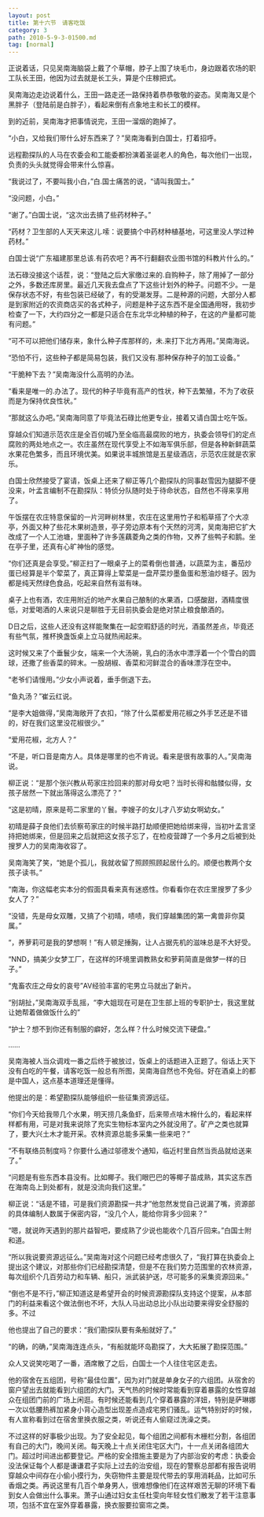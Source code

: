 ```yaml
---
layout: post
title: 第十六节　请客吃饭
category: 3
path: 2010-5-9-3-01500.md
tag: [normal]
---
```


正说着话，只见吴南海脑袋上戴了个草帽，脖子上围了块毛巾，身边跟着农场的职工队长王田，他因为过去就是长工头，算是个庄稼把式。

吴南海边走边说着什么，王田一路走还一路保持着恭恭敬敬的姿态。吴南海又是个黑胖子（登陆前是白胖子），看起来倒有点象地主和长工的模样。

到的近前，吴南海才把事情说完，王田一溜烟的跑掉了。

“小白，又给我们带什么好东西来了？”吴南海看到白国士，打着招呼。

远程勘探队的人马在农委会和工能委都扮演着圣诞老人的角色，每次他们一出现，负责的头头就觉得会带来什么惊喜。

“我说过了，不要叫我小白，”白.国士痛苦的说，“请叫我国士。”

“没问题，小白。”

“谢了。”白国士说，“这次出去搞了些药材种子。”

“药材？卫生部的人天天来这儿.嗦：说要搞个中药材种植基地，可这里没人学过种药材。”

白国士说“广东福建那里总该.有药农吧？再不行翻翻农业图书馆的科教片什么的。”

法石碌没接这个话茬，说：“登陆之后大家缴过来的.自购种子，除了用掉了一部分之外，多数还库房里。最近几天我去盘点了下这些计划外的种子。问题不少。一是保存状态不好，有些包装已经破了，有的受潮发芽。二是种源的问题，大部分人都是到家附近的农资商店买的各式种子，问题是种子这东西不是全国通用呀，我初步检查了一下，大约四分之一都是只适合在东北华北种植的种子，在这的产量都可能有问题。”

“可不可以把他们储存来，象什么种子库那样的，未.来打下北方再用。”吴南海说。

“恐怕不行，这些种子都是简易包装，我们又没有.那种保存种子的加工设备。”

“干脆种下去？”吴南海没什么高明的办法。

“看来是唯一的.办法了。现代的种子毕竟有高产的性状，种下去繁殖，不为了收获而是为保持优良性状。”

“那就这么办吧。”吴南海同意了毕竟法石碌比他更专业，接着又请白国士吃午饭。

穿越众们知道示范农庄是全百仞城乃至全临高最腐败的地方，执委会领导们的定点腐败的两处地点之一。农庄虽然在现代享受上不如海军俱乐部，但是各种新鲜蔬菜水果花色繁多，而且环境优美。如果说丰城旅馆是五星级酒店，示范农庄就是农家乐。

白国士欣然接受了宴请，饭桌上还来了柳正等几个勘探队的同事赵雪因为腿脚不便没来，叶孟言编制不在勘探队：特侦分队随时处于待命状态，自然也不得来享用了。

午饭摆在农庄特意保留的一片河畔树林里，农庄在这里用竹子和稻草搭了个大凉亭，外面又种了些花木果树造景，亭子旁边原本有个天然的河湾，吴南海把它扩大改成了一个人工池塘，里面种了许多莲藕菱角之类的作物，又养了些鸭子和鹅。坐在亭子里，还真有心旷神怡的感觉。

“你们还真是会享受。”柳正扫了一眼桌子上的菜肴倒也普通，以蔬菜为主，番茄炒蛋已经算是半个荤菜了，真正算得上荤菜是一盘芹菜炒墨鱼蛋和葱油炒蛏子。因为都是纯天然绿色食品，吃起来自然有滋有味。

桌子上也有酒，农庄用附近的地产水果自己酿制的水果酒，口感酸甜，酒精度很低，对爱喝酒的人来说只是聊胜于无目前执委会是绝对禁止粮食酿酒的。

D日之后，这些人还没有这样能聚集在一起空暇舒适的时光，酒虽然差点，毕竟还有些气氛，推杯换盏饭桌上立马就热闹起来。

这时候又来了个垂鬟少女，端来一个大汤碗，乳白的汤水中漂浮着一个个雪白的圆球，还撒了些香菜的碎末。一股胡椒、香菜和河鲜混合的香味漂浮在空中。

“老爷们请慢用。”少女小声说着，垂手倒退下去。

“鱼丸汤？”崔云红说。

“是李大姐做得，”吴南海敞开了衣扣，“除了什么菜都爱用花椒之外手艺还是不错的，好在我们这里没花椒很少。”

“爱用花椒，北方人？”

“不是，听口音是南方人。具体是哪里的也不肯说。看来是很有故事的人。”吴南海说。

柳正说：“是那个张兴教从苟家庄捡回来的那对母女吧？当时长得和骷髅似得，女孩子居然一下就出落得这么漂亮了？”

“这是初晴，原来是苟二家里的丫鬟。李嫂子的女儿才八岁幼女啊幼女。”

初晴是薛子良他们去侦察苟家庄的时候半路打劫顺便把她给绑来得，当初叶孟言坚持把她绑来，但是回来之后就把这女孩子忘了，在检疫营蹲了一个多月之后被到处搜罗人力的吴南海收容了。

吴南海笑了笑，“她是个孤儿，我就收留了照顾照顾起居什么的。顺便也教两个女孩子读书。”

“南海，你这幅老实本分的假面具看来真有迷惑性。你看看你在农庄里搜罗了多少女人了？”

“没错，先是母女双雕，又搞了个初晴，啧啧，我们穿越集团的第一禽兽非你莫属。”

“，养萝莉可是我的梦想啊！”有人顿足捶胸，让人占据先机的滋味总是不大好受。

“NND，搞美少女梦工厂，在这样的环境里调教熟女和萝莉简直是做梦一样的日子。”

“鬼畜农庄之母女的哀号”AV经验丰富的宅男立马就出了新片。

“别胡扯，”吴南海双手乱摇，“李大姐现在可是在卫生部上班的专职护士，我这里就让她帮着做做饭什么的”

“护士？想不到你还有制服的癖好，怎么样？什么时候交流下硬盘。”

……

吴南海被人当众调戏一番之后终于被放过，饭桌上的话题进入正题了。俗话上天下没有白吃的午餐，请客吃饭一般总有所图，吴南海自然也不免俗。好在酒桌上的都是中国人，这点基本道理还是懂得。

他提出的是：希望勘探队能够组织一些征集资源远征。

“你们今天给我带几个水果，明天捞几条鱼虾，后来带点啥木棉什么的，看起来样样都有用，可是对我来说除了充实生物标本室内之外就没用了。矿产之类也就算了，要大兴土木才能开采。农林资源总能多采集一些来吧？”

“不有联络员制度吗？你要什么通过邬德发个通知，临近村里自然当贡品就给送来了。”

“问题是有些东西本县没有。比如椰子。我们眼巴巴的等椰子苗成熟，其实这东西在海南岛上到处都有，就是没流向我们这里。”

柳正说：“话是不错，可是我们资源勘探一共才”他忽然发觉自己说漏了嘴，资源部的具体编制人数属于保密内容，“没几个人，能给你背多少回来？”

“嗯，就说昨天遇到的那片益智吧，要成熟了少说也能收个几百斤回来。”白国士附和道。

“所以我说要资源远征么。”吴南海对这个问题已经考虑很久了，“我打算在执委会上提出这个建议，对那些你们已经勘探清楚，但是不在我们势力范围里的农林资源，每次组织个几百劳动力和车辆、船只，派武装护送，尽可能多的采集资源回来。”

“倒也不是不行，”柳正知道这是希望开会的时候资源勘探队支持这个提案，从本部门的利益来看这个做法倒也不坏，大队人马出动总比小队出动要来得安全舒服的多。不过

他也提出了自己的要求：“我们勘探队要有条船就好了。”

“的确，的确，”吴南海连连点头，“有船就能环岛勘探了，大大拓展了勘探范围。”

众人又说笑吃喝了一番，酒席散了之后，白国士一个人往住宅区走去。

他的宿舍在五组团，号称“最佳位置”，因为对门就是单身女子的六组团。从宿舍的窗户望出去就能看到六组团的大门。天气热的时候时常能看到穿着暴露的女性穿越众在组团门前的广场上闲逛。有时候还能看到几个穿着暴露的洋妞，特别是萨琳娜一次以低腰热裤加紧身小背心造型出现差点造成宅男们骚乱。运气特别好的时候，有人宣称看到过在宿舍里换衣服之类，听说还有人偷窥过洗澡之类。

不过这样的好事极少出现。为了安全起见，每个组团之间都有木栅栏分割，各组团有自己的大门，晚间关闭。每天晚上十点关闭住宅区大门，十一点关闭各组团大门。超过时间进出都要登记。严格的安全措施主要是为了内部治安的考虑：执委会没法保证每个人都是谦谦君子实际上过去的治安组，现在的警察总部都有报告说明穿越众中间存在小偷小摸行为，失窃物件主要是现代带去的享用消耗品，比如可乐香烟之类。再说这里有几百个单身男人，很难想像他们在这样艰苦无聊的环境下看到女人会做出什么事来。萧子山通过妇女主任杜雯向年轻女性们散发了若干注意事项，包括不宜在室外穿着暴露，换衣服要拉窗帘之类。